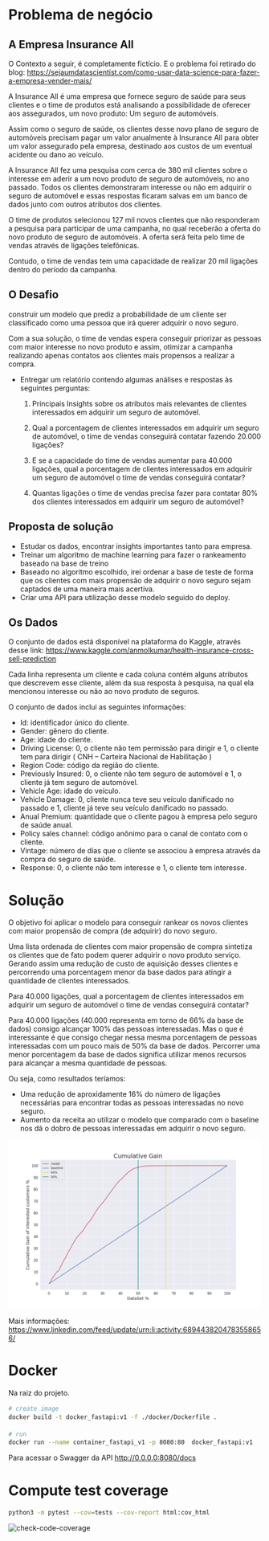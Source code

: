 # Problema de negócio

## A Empresa Insurance All

O Contexto a seguir, é completamente fictício. E o problema foi retirado do blog: https://sejaumdatascientist.com/como-usar-data-science-para-fazer-a-empresa-vender-mais/

A Insurance All é uma empresa que fornece seguro de saúde para seus clientes e o time de produtos está analisando a possibilidade de oferecer aos assegurados, um novo produto: Um seguro de automóveis.

Assim como o seguro de saúde, os clientes desse novo plano de seguro de automóveis precisam pagar um valor anualmente à Insurance All para obter um valor assegurado pela empresa, destinado aos custos de um eventual acidente ou dano ao veículo.

A Insurance All fez uma pesquisa com cerca de 380 mil clientes sobre o interesse em aderir a um novo produto de seguro de automóveis, no ano passado. Todos os clientes demonstraram interesse ou não em adquirir o seguro de automóvel e essas respostas ficaram salvas em um banco de dados junto com outros atributos dos clientes.

O time de produtos selecionou 127 mil novos clientes que não responderam a pesquisa para participar de uma campanha, no qual receberão a oferta do novo produto de seguro de automóveis. A oferta será feita pelo time de vendas através de ligações telefônicas.

Contudo, o time de vendas tem uma capacidade de realizar 20 mil ligações dentro do período da campanha.

## O Desafio

construir um modelo que prediz a probabilidade de um cliente ser classificado como uma pessoa que irá querer adquirir o novo seguro.

Com a sua solução, o time de vendas espera conseguir priorizar as pessoas com maior interesse no novo produto e assim, otimizar a campanha realizando apenas contatos aos clientes mais propensos a realizar a compra.

- Entregar um relatório contendo algumas análises e respostas às seguintes perguntas:

    1. Principais Insights sobre os atributos mais relevantes de clientes interessados em adquirir um seguro de automóvel.

    2. Qual a porcentagem de clientes interessados em adquirir um seguro de automóvel, o time de vendas conseguirá contatar fazendo 20.000 ligações?

    3. E se a capacidade do time de vendas aumentar para 40.000 ligações, qual a porcentagem de clientes interessados em adquirir um seguro de automóvel o time de vendas conseguirá contatar?

    4. Quantas ligações o time de vendas precisa fazer para contatar 80% dos clientes interessados em adquirir um seguro de automóvel?

## Proposta de solução

- Estudar os dados, encontrar insights importantes tanto para empresa.
- Treinar um algoritmo de machine learning para fazer o rankeamento baseado na base de treino
- Baseado no algoritmo escolhido, irei ordenar a base de teste de forma que os clientes com mais propensão de adquirir o novo seguro sejam captados de uma maneira mais acertiva.
 - Criar uma API para utilização desse modelo seguido do deploy.

## Os Dados

O conjunto de dados está disponível na plataforma do Kaggle, através desse link: https://www.kaggle.com/anmolkumar/health-insurance-cross-sell-prediction

Cada linha representa um cliente e cada coluna contém alguns atributos que descrevem esse cliente, além da sua resposta à pesquisa, na qual ela mencionou interesse ou não ao novo produto de seguros.

O conjunto de dados inclui as seguintes informações:

- Id: identificador único do cliente.
- Gender: gênero do cliente.
- Age: idade do cliente.
- Driving License: 0, o cliente não tem permissão para dirigir e 1, o cliente tem para dirigir ( CNH – Carteira Nacional de Habilitação )
- Region Code: código da região do cliente.
- Previously Insured: 0, o cliente não tem seguro de automóvel e 1, o cliente já tem seguro de automóvel.
- Vehicle Age: idade do veículo.
- Vehicle Damage: 0, cliente nunca teve seu veículo danificado no passado e 1, cliente já teve seu veículo danificado no passado.
- Anual Premium: quantidade que o cliente pagou à empresa pelo seguro de saúde anual.
- Policy sales channel: código anônimo para o canal de contato com o cliente.
- Vintage: número de dias que o cliente se associou à empresa através da compra do seguro de saúde.
- Response: 0, o cliente não tem interesse e 1, o cliente tem interesse.

# Solução
O objetivo foi aplicar o modelo para conseguir rankear os novos clientes com maior propensão de compra (de adquirir) do novo seguro.

Uma lista ordenada de clientes com maior propensão de compra sintetiza os clientes que de fato podem querer adquirir o novo produto
serviço. Gerando assim uma redução de custo de aquisição desses clientes e percorrendo uma porcentagem menor da base dados para atingir a quantidade de clientes interessados.

Para 40.000 ligações, qual a porcentagem de clientes interessados em adquirir um seguro de automóvel o time de vendas conseguirá contatar?

Para 40.000 ligações (40.000 representa em torno de 66% da base de dados) consigo alcançar 100% das pessoas interessadas. Mas o que é interessante é que consigo chegar nessa mesma porcentagem de pessoas interessadas com um pouco mais de 50% da base de dados. Percorrer uma menor porcentagem da base de dados significa utilizar menos recursos para alcançar a mesma quantidade de pessoas.

Ou seja, como resultados teríamos:

- Uma redução de aproxidamente 16% do número de ligações necessárias para encontrar todas as pessoas interessadas no novo seguro.
- Aumento da receita ao utilizar o modelo que comparado com o baseline nos dá o dobro de pessoas interessadas em adquirir o novo seguro.

![image](notebooks/teste.png)

Mais informações: https://www.linkedin.com/feed/update/urn:li:activity:6894438204783558656/

# Docker
Na raiz do projeto.
```sh
# create image
docker build -t docker_fastapi:v1 -f ./docker/Dockerfile .

# run
docker run --name container_fastapi_v1 -p 8080:80  docker_fastapi:v1
```
Para acessar o Swagger da API http://0.0.0.0:8080/docs

# Compute test coverage
```sh
python3 -m pytest --cov=tests --cov-report html:cov_html
```
![check-code-coverage](https://img.shields.io/badge/code--coverage-97%25-brightgreen)